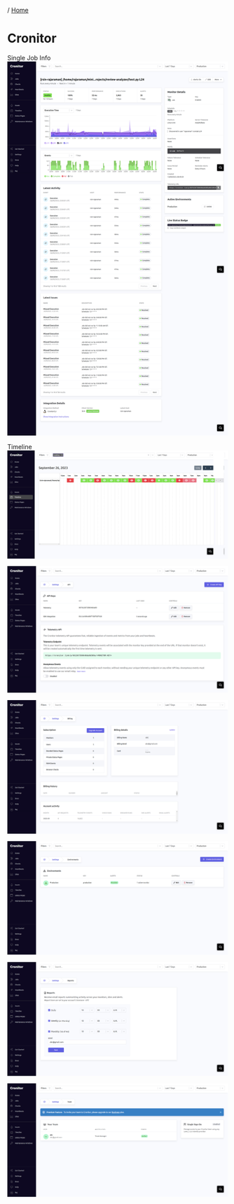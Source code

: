 / [Home](index.md)

# Cronitor

Single Job Info
![Single Job Info](https://github.com/rajasgs/nwp/blob/main/images/1.png?raw=true)



Timeline
![Timeline](https://github.com/rajasgs/nwp/blob/main/images/cronitor-timeline.png?raw=true)


![Timeline](https://github.com/rajasgs/nwp/blob/main/images/cronitor-api.png?raw=true)


![Timeline](https://github.com/rajasgs/nwp/blob/main/images/cronitor-billing.png?raw=true)



![Timeline](https://github.com/rajasgs/nwp/blob/main/images/cronitor-env.png?raw=true)



![Timeline](https://github.com/rajasgs/nwp/blob/main/images/cronitor-reports.png?raw=true)



![Timeline](https://github.com/rajasgs/nwp/blob/main/images/cronitor-team.png?raw=true)